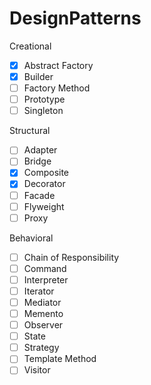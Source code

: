 # DesignPatterns

Creational
- [x] Abstract Factory
- [x] Builder
- [ ] Factory Method
- [ ] Prototype
- [ ] Singleton

Structural
- [ ] Adapter
- [ ] Bridge
- [x] Composite
- [x] Decorator
- [ ] Facade
- [ ] Flyweight
- [ ] Proxy

Behavioral
- [ ] Chain of Responsibility
- [ ] Command
- [ ] Interpreter
- [ ] Iterator
- [ ] Mediator
- [ ] Memento
- [ ] Observer
- [ ] State
- [ ] Strategy
- [ ] Template Method
- [ ] Visitor
